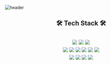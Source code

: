 ![header](https://capsule-render.vercel.app/api?type=slice&color=0:85ffef,50:a8deff,100:efe3ff&height=250&section=header&text=INDEX1207&rotate=16&fontAlignY=30&fontAlign=70&fontColor=ffff&fontSize=90)

<h2 align="center"> 🛠 Tech Stack 🛠 </h2>
<h2 align="center">
<img src="https://img.shields.io/badge/Unreal-%23313131.svg?style=flat&logo=unrealengine&logoColor=white"/> <img src="https://img.shields.io/badge/Unity-%23000000.svg?style=flat&logo=unity&logoColor=white"/> <img src="https://img.shields.io/badge/Aseprite-ffffff?style=flat&logo=Aseprite&logoColor=7D929E"/>
<br>
<img src="https://img.shields.io/badge/C-aaaaaa?style=flat&logo=c&logoColor=ffffff"/> <img src="https://img.shields.io/badge/C++-008eff?style=flat&logo=cplusplus&logoColor=ffffff"/> <img src="https://img.shields.io/badge/C%23-%23239120.svg?style=flat&logo=c-sharp&logoColor=white"/> <img src="https://img.shields.io/badge/Java-%23ED8B00.svg?style=flat&logo=java&logoColor=white"/> <img src="https://img.shields.io/badge/Python-3670A0?style=flat&logo=python&logoColor=ffdd54"/> <img src="https://img.shields.io/badge/CUDA-%23000000.svg?style=flat&logo=Nvidia&logoColor=76B900"/>
<br>
<img src="https://img.shields.io/badge/OpenGL-%23FFFFFF.svg?style=flat&logo=opengl"/> <img src="https://img.shields.io/badge/Vulkan-%23FFFFFF.svg?style=flat&logo=Vulkan&logoColor=red"/> <img src="https://img.shields.io/badge/SFML-%23FFFFFF.svg?style=flat&logo=SFML&logoColor=brightgreen"/> <img src="https://img.shields.io/badge/DirectX-%23FFFFFF.svg?style=flat&logo=xbox&logoColor=107C10"/>
</h2>
